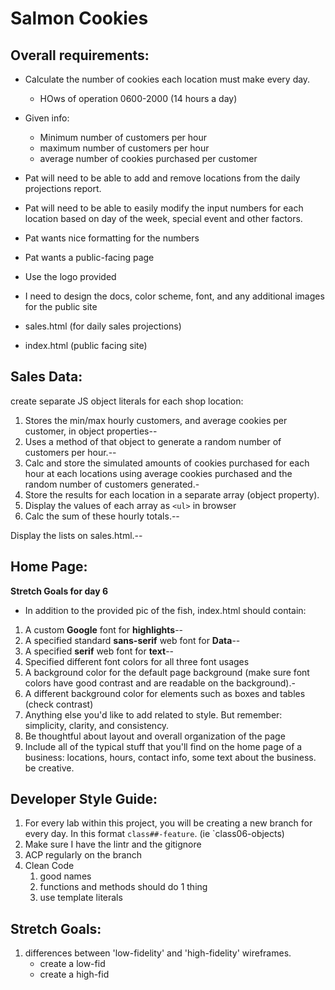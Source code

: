 # Salmon Cookies

## Overall requirements:
- Calculate the number of cookies each location must make every day.
    - HOws of operation 0600-2000 (14 hours a day)

- Given info:
    - Minimum number of customers per hour
    - maximum number of customers per hour
    - average number of cookies purchased per customer

- Pat will need to be able to add and remove locations from the daily projections report.
- Pat will need to be able to easily modify the input numbers for each location based on day of the week, special event and other factors.
- Pat wants nice formatting for the numbers

- Pat wants a public-facing page
- Use the logo provided
- I need to design the docs, color scheme, font, and any additional images for the public site

- sales.html (for daily sales projections)
- index.html (public facing site)

## Sales Data:
create separate JS object literals for each shop location:
1. Stores the min/max hourly customers, and average cookies per customer, in object properties--
1. Uses a method of that object to generate a random number of customers per hour.--
1. Calc and store the simulated amounts of cookies purchased for each hour at each locations using average cookies purchased and the random number of customers generated.-
1. Store the results for each location in a separate array (object property).
1. Display the values of each array as `<ul>` in browser
1. Calc the sum of these hourly totals.--

Display the lists on sales.html.--

## Home Page:
**Stretch Goals for day 6**
- In addition to the provided pic of the fish, index.html should contain:
1. A custom **Google** font for **highlights**--
1. A specified standard **sans-serif** web font for **Data**--
1. A specified **serif** web font for **text**--
1. Specified different font colors for all three font usages
1. A background color for the default page background (make sure font colors have good contrast and are readable on the background).-
1. A different background color for elements such as boxes and tables (check contrast)
1. Anything else you'd like to add related to style. But remember: simplicity, clarity, and consistency.
1. Be thoughtful about layout and overall organization of the page
1. Include all of the typical stuff that you'll find on the home page of a business: locations, hours, contact info, some text about the business. be creative.

## Developer Style Guide:
1. For every lab within this project, you will be creating a new branch for every day. In this format `class##-feature`. (ie `class06-objects)
1. Make sure I have the lintr and the gitignore
1. ACP regularly on the branch
1. Clean Code
    1. good names
    1. functions and methods should do 1 thing
    1. use template literals
  
## Stretch Goals:
1. differences between 'low-fidelity' and 'high-fidelity' wireframes.
    - create a low-fid
    - create a high-fid
  